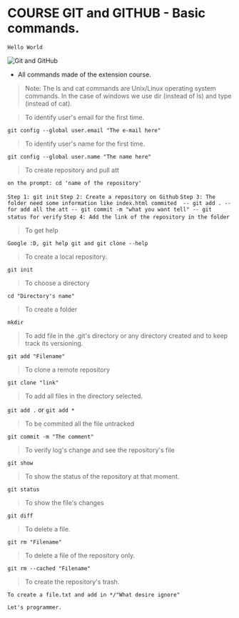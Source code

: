 # COURSE GIT and GITHUB - Basic commands.
`Hello World`

![Git and GitHub](https://user-images.githubusercontent.com/105549520/170841417-571b75f2-476a-42ce-945a-6ea601748b72.png)



* All commands made of the extension course.

> Note: The ls and cat commands are Unix/Linux operating system commands. In the case of windows we use dir (instead of ls) and type (instead of cat).

>To identify user's email for the first time.

`git config --global user.email "The e-mail here"`



>To identify user's name for the first time.

`git config --global user.name "The name here"`



>To create repository and pull att

`on the prompt: cd 'name of the repository'`

`Step 1: git init`
`Step 2: Create a repository on Github`
`Step 3: The folder need some information like index.html commited 
 -- git add . --for add all the att
 -- git commit -m "what you want tell"
 -- git status for verify`
`Step 4: Add the link of the repository in the folder`




>To get help

`Google :D, git help git and git clone --help`



> To create a local repository. 

`git init`



> To choose a directory

`cd "Directory's name"`



>To create a folder

`mkdir`



>To add file in the .git's directory or any directory created and to keep track its versioning.

`git add "Filename"`



>To clone a remote repository

`git clone "link"`



>To add all files in the directory selected.

`git add .` or `git add *`



>To be commited all the file untracked

`git commit -m "The comment"`



>To verify log's change and see the repository's file

`git show`



>To show the status of the repository at that moment.

`git status`



>To show the file's changes

`git diff`



>To delete a file.

`git rm "Filename"`



>To delete a file of the repository only.

`git rm --cached "Filename"`



>To create the repository's trash.

`To create a file.txt and add in */"What desire ignore"`

`Let's programmer.`








